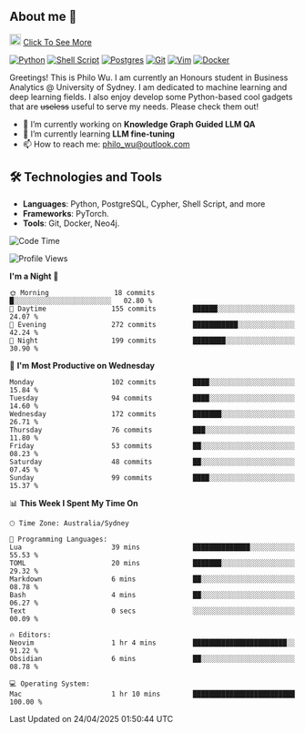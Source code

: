 ## About me 🤗

<a href="#"><img src="https://media.giphy.com/media/hvRJCLFzcasrR4ia7z/giphy.gif" width="20px" height="20px"></a> [Click To See More](https://codeboyphilo.github.io)

[![Python](https://img.shields.io/badge/python-3670A0?style=for-the-badge&logo=python&logoColor=ffdd54)](#)
[![Shell Script](https://img.shields.io/badge/shell_script-%23121011.svg?style=for-the-badge&logo=gnu-bash&logoColor=white)](#)
[![Postgres](https://img.shields.io/badge/postgres-%23316192.svg?style=for-the-badge&logo=postgresql&logoColor=white)](#)
[![Git](https://img.shields.io/badge/git-%23F05033.svg?style=for-the-badge&logo=git&logoColor=white)](#)
[![Vim](https://img.shields.io/badge/VIM-%2311AB00.svg?style=for-the-badge&logo=vim&logoColor=white)](#)
[![Docker](https://img.shields.io/badge/docker-%230db7ed.svg?style=for-the-badge&logo=docker&logoColor=white)](#)

Greetings! This is Philo Wu. I am currently an Honours student in Business Analytics \@ University of Sydney. I am dedicated to machine learning and deep learning fields. I also enjoy develop some Python-based cool gadgets that are ~~useless~~ useful to serve my needs. Please check them out!

- 🔭 I’m currently working on **Knowledge Graph Guided LLM QA**
- 🌱 I’m currently learning **LLM fine-tuning**
- 📫 How to reach me: philo_wu@outlook.com

## 🛠 Technologies and Tools
- **Languages**: Python, PostgreSQL, Cypher, Shell Script, and more
- **Frameworks**: PyTorch.
- **Tools**: Git, Docker, Neo4j.

<!--START_SECTION:waka-->
![Code Time](http://img.shields.io/badge/Code%20Time-749%20hrs%2046%20mins-blue)

![Profile Views](http://img.shields.io/badge/Profile%20Views-0-blue)

**I'm a Night 🦉** 

```text
🌞 Morning                18 commits          █░░░░░░░░░░░░░░░░░░░░░░░░   02.80 % 
🌆 Daytime                155 commits         ██████░░░░░░░░░░░░░░░░░░░   24.07 % 
🌃 Evening                272 commits         ███████████░░░░░░░░░░░░░░   42.24 % 
🌙 Night                  199 commits         ████████░░░░░░░░░░░░░░░░░   30.90 % 
```
📅 **I'm Most Productive on Wednesday** 

```text
Monday                   102 commits         ████░░░░░░░░░░░░░░░░░░░░░   15.84 % 
Tuesday                  94 commits          ████░░░░░░░░░░░░░░░░░░░░░   14.60 % 
Wednesday                172 commits         ███████░░░░░░░░░░░░░░░░░░   26.71 % 
Thursday                 76 commits          ███░░░░░░░░░░░░░░░░░░░░░░   11.80 % 
Friday                   53 commits          ██░░░░░░░░░░░░░░░░░░░░░░░   08.23 % 
Saturday                 48 commits          ██░░░░░░░░░░░░░░░░░░░░░░░   07.45 % 
Sunday                   99 commits          ████░░░░░░░░░░░░░░░░░░░░░   15.37 % 
```


📊 **This Week I Spent My Time On** 

```text
🕑︎ Time Zone: Australia/Sydney

💬 Programming Languages: 
Lua                      39 mins             ██████████████░░░░░░░░░░░   55.53 % 
TOML                     20 mins             ███████░░░░░░░░░░░░░░░░░░   29.32 % 
Markdown                 6 mins              ██░░░░░░░░░░░░░░░░░░░░░░░   08.78 % 
Bash                     4 mins              ██░░░░░░░░░░░░░░░░░░░░░░░   06.27 % 
Text                     0 secs              ░░░░░░░░░░░░░░░░░░░░░░░░░   00.09 % 

🔥 Editors: 
Neovim                   1 hr 4 mins         ███████████████████████░░   91.22 % 
Obsidian                 6 mins              ██░░░░░░░░░░░░░░░░░░░░░░░   08.78 % 

💻 Operating System: 
Mac                      1 hr 10 mins        █████████████████████████   100.00 % 
```


 Last Updated on 24/04/2025 01:50:44 UTC
<!--END_SECTION:waka-->
